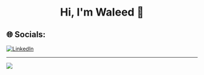 
<h1 align="center">Hi, I'm Waleed 👋</h1>

  
## 🌐 Socials:
[![LinkedIn](https://img.shields.io/badge/LinkedIn-%230077B5.svg?logo=linkedin&logoColor=white)](https://linkedin.com/in/waledkamal) 
 
---
[![](https://visitcount.itsvg.in/api?id=waledkamal&icon=0&color=0)](https://visitcount.itsvg.in)

<!-- Proudly created with GPRM ( https://gprm.itsvg.in ) -->

 
